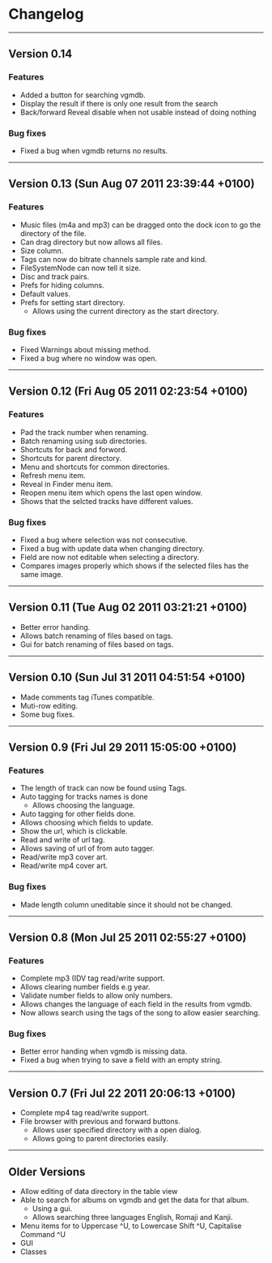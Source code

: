 Changelog
=========

------------
Version 0.14
------------
### Features ###
* Added a button for searching vgmdb.
* Display the result if there is only one result from the search
* Back/forward Reveal disable when not usable instead of doing nothing

### Bug fixes ###
* Fixed a bug when vgmdb returns no results.

------------
Version 0.13 (Sun Aug 07 2011 23:39:44 +0100)
------------
### Features ###
* Music files (m4a and mp3) can be dragged onto the dock icon to go the directory of the file.
* Can drag directory but now allows all files.
* Size column.
* Tags can now do bitrate channels sample rate and kind.
* FileSystemNode can now tell it size.
* Disc and track pairs.
* Prefs for hiding columns.
* Default values.
* Prefs for setting start directory.
  * Allows using the current directory as the start directory.

### Bug fixes ###
* Fixed Warnings about missing method.
* Fixed a bug where no window was open.


------------
Version 0.12 (Fri Aug 05 2011 02:23:54 +0100)
------------
### Features ###
* Pad the track number when renaming.
* Batch renaming using sub directories.
* Shortcuts for back and forword.
* Shortcuts for parent directory.
* Menu and shortcuts for common directories.
* Refresh menu item.
* Reveal in Finder menu item.
* Reopen menu item which opens the last open window.
* Shows that the selcted tracks have different values.

### Bug fixes ###
* Fixed a bug where selection was not consecutive.
* Fixed a bug with update data when changing directory.
* Field are now not editable when selecting a directory.
* Compares images properly which shows if the selected files has the same image.

------------
Version 0.11 (Tue Aug 02 2011 03:21:21 +0100)
------------
* Better error handing. 
* Allows batch renaming of files based on tags.
* Gui for batch renaming of files based on tags.


------------
Version 0.10 (Sun Jul 31 2011 04:51:54 +0100)
------------
* Made comments tag iTunes compatible.
* Muti-row editing.
* Some bug fixes.


-----------
Version 0.9 (Fri Jul 29 2011 15:05:00 +0100)
-----------
### Features ###
* The length of track can now be found using Tags.
* Auto tagging for tracks names is done
  * Allows choosing the language.
* Auto tagging for other fields done.
* Allows choosing which fields to update.
* Show the url, which is clickable.
* Read and write of url tag.
* Allows saving of url of from auto tagger.
* Read/write mp3 cover art.
* Read/write mp4 cover art.

### Bug fixes ###
* Made length column uneditable since it should not be changed.


-----------
Version 0.8 (Mon Jul 25 2011 02:55:27 +0100)
-----------
### Features ###
* Complete mp3 (IDV tag read/write support.
* Allows clearing number fields e.g year.
* Validate number fields to allow only numbers. 
* Allows changes the language of each field in the results from vgmdb.
* Now allows search using the tags of the song to allow easier searching.

### Bug fixes ###
* Better error handing when vgmdb is missing data.
* Fixed a bug when trying to save a field with an empty string.


-----------
Version 0.7 (Fri Jul 22 2011 20:06:13 +0100)
-----------
* Complete mp4 tag read/write support.
* File browser with previous and forward buttons.
	* Allows user specified directory with a open dialog. 
	* Allows going to parent directories easily.  


--------------
Older Versions
--------------
* Allow editing of data directory in the table view
* Able to search for albums on vgmdb and get the data for that album.
	* Using a gui.
	* Allows searching three languages English, Romaji and Kanji.
* Menu items for to Uppercase ^U, to Lowercase Shift ^U, Capitalise Command ^U
* GUI
* Classes 

